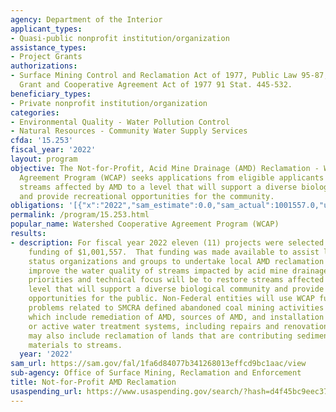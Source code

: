 ```yaml
---
agency: Department of the Interior
applicant_types:
- Quasi-public nonprofit institution/organization
assistance_types:
- Project Grants
authorizations:
- Surface Mining Control and Reclamation Act of 1977, Public Law 95-87, as amended;  Federal
  Grant and Cooperative Agreement Act of 1977 91 Stat. 445-532.
beneficiary_types:
- Private nonprofit institution/organization
categories:
- Environmental Quality - Water Pollution Control
- Natural Resources - Community Water Supply Services
cfda: '15.253'
fiscal_year: '2022'
layout: program
objective: The Not-for-Profit, Acid Mine Drainage (AMD) Reclamation - Watershed Cooperative
  Agreement Program (WCAP) seeks applications from eligible applicants to restore
  streams affected by AMD to a level that will support a diverse biological community
  and provide recreational opportunities for the community.
obligations: '[{"x":"2022","sam_estimate":0.0,"sam_actual":1001557.0,"usa_spending_actual":1001557.0},{"x":"2023","sam_estimate":1500000.0,"sam_actual":0.0,"usa_spending_actual":631988.0},{"x":"2024","sam_estimate":1500000.0,"sam_actual":0.0,"usa_spending_actual":0.0}]'
permalink: /program/15.253.html
popular_name: Watershed Cooperative Agreement Program (WCAP)
results:
- description: For fiscal year 2022 eleven (11) projects were selected with total
    funding of $1,001,557.  That funding was made available to assist local 501(c)(3)
    status organizations and groups to undertake local AMD reclamation projects to
    improve the water quality of streams impacted by acid mine drainage. The funding
    priorities and technical focus will be to restore streams affected by AMD to a
    level that will support a diverse biological community and provide recreational
    opportunities for the public. Non-Federal entities will use WCAP funds for AMD
    problems related to SMCRA defined abandoned coal mining activities and processes,
    which include remediation of AMD, sources of AMD, and installation of passive
    or active water treatment systems, including repairs and renovations. Projects
    may also include reclamation of lands that are contributing sediment or acid forming
    materials to streams.
  year: '2022'
sam_url: https://sam.gov/fal/1fa6d84077b341268013effcd9bc1aac/view
sub-agency: Office of Surface Mining, Reclamation and Enforcement
title: Not-for-Profit AMD Reclamation
usaspending_url: https://www.usaspending.gov/search/?hash=d4f45bc9eec377442035b20cdc9521b6
---
```

